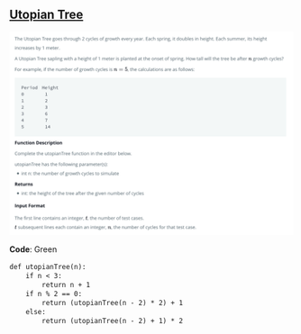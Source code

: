 ## [Utopian Tree](https://www.hackerrank.com/challenges/utopian-tree/problem)

![Alt text](Utopian_Tree.png?raw=true "Utopian-Tree")

__Code__: Green

```{Python}
def utopianTree(n):
    if n < 3:
        return n + 1
    if n % 2 == 0:
        return (utopianTree(n - 2) * 2) + 1
    else:
        return (utopianTree(n - 2) + 1) * 2
```
